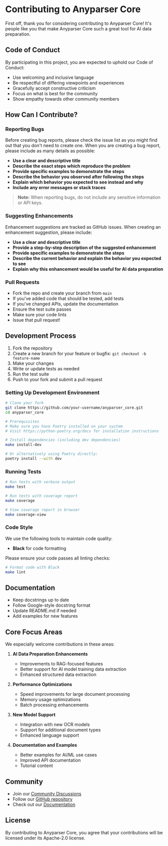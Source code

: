# Contributing to Anyparser Core

First off, thank you for considering contributing to Anyparser Core! It's people like you that make Anyparser Core such a great tool for AI data preparation.

## Code of Conduct

By participating in this project, you are expected to uphold our Code of Conduct:

- Use welcoming and inclusive language
- Be respectful of differing viewpoints and experiences
- Gracefully accept constructive criticism
- Focus on what is best for the community
- Show empathy towards other community members

## How Can I Contribute?

### Reporting Bugs

Before creating bug reports, please check the issue list as you might find out that you don't need to create one. When you are creating a bug report, please include as many details as possible:

* **Use a clear and descriptive title**
* **Describe the exact steps which reproduce the problem**
* **Provide specific examples to demonstrate the steps**
* **Describe the behavior you observed after following the steps**
* **Explain which behavior you expected to see instead and why**
* **Include any error messages or stack traces**

> **Note:** When reporting bugs, do not include any sensitive information or API keys.

### Suggesting Enhancements

Enhancement suggestions are tracked as GitHub issues. When creating an enhancement suggestion, please include:

* **Use a clear and descriptive title**
* **Provide a step-by-step description of the suggested enhancement**
* **Provide specific examples to demonstrate the steps**
* **Describe the current behavior and explain the behavior you expected to see**
* **Explain why this enhancement would be useful for AI data preparation**

### Pull Requests

* Fork the repo and create your branch from `main`
* If you've added code that should be tested, add tests
* If you've changed APIs, update the documentation
* Ensure the test suite passes
* Make sure your code lints
* Issue that pull request!

## Development Process

1. Fork the repository
2. Create a new branch for your feature or bugfix: `git checkout -b feature-name`
3. Make your changes
4. Write or update tests as needed
5. Run the test suite
6. Push to your fork and submit a pull request

### Setting Up Development Environment

```bash
# Clone your fork
git clone https://github.com/your-username/anyparser_core.git
cd anyparser_core

# Prerequisites
# Make sure you have Poetry installed on your system
# Visit https://python-poetry.org/docs for installation instructions

# Install dependencies (including dev dependencies)
make install-dev

# Or alternatively using Poetry directly:
poetry install --with dev
```

### Running Tests

```bash
# Run tests with verbose output
make test

# Run tests with coverage report
make coverage

# View coverage report in browser
make coverage-view
```

### Code Style

We use the following tools to maintain code quality:

* **Black** for code formatting

Please ensure your code passes all linting checks:

```bash
# Format code with Black
make lint
```

## Documentation

* Keep docstrings up to date
* Follow Google-style docstring format
* Update README.md if needed
* Add examples for new features

## Core Focus Areas

We especially welcome contributions in these areas:

1. **AI Data Preparation Enhancements**
   - Improvements to RAG-focused features
   - Better support for AI model training data extraction
   - Enhanced structured data extraction

2. **Performance Optimizations**
   - Speed improvements for large document processing
   - Memory usage optimizations
   - Batch processing enhancements

3. **New Model Support**
   - Integration with new OCR models
   - Support for additional document types
   - Enhanced language support

4. **Documentation and Examples**
   - Better examples for AI/ML use cases
   - Improved API documentation
   - Tutorial content

## Community

* Join our [Community Discussions](https://github.com/anyparser/anyparser_core/discussions)
* Follow our [GitHub repository](https://github.com/anyparser/anyparser_core)
* Check out our [Documentation](https://docs.anyparser.com)

## License

By contributing to Anyparser Core, you agree that your contributions will be licensed under its Apache-2.0 license.
